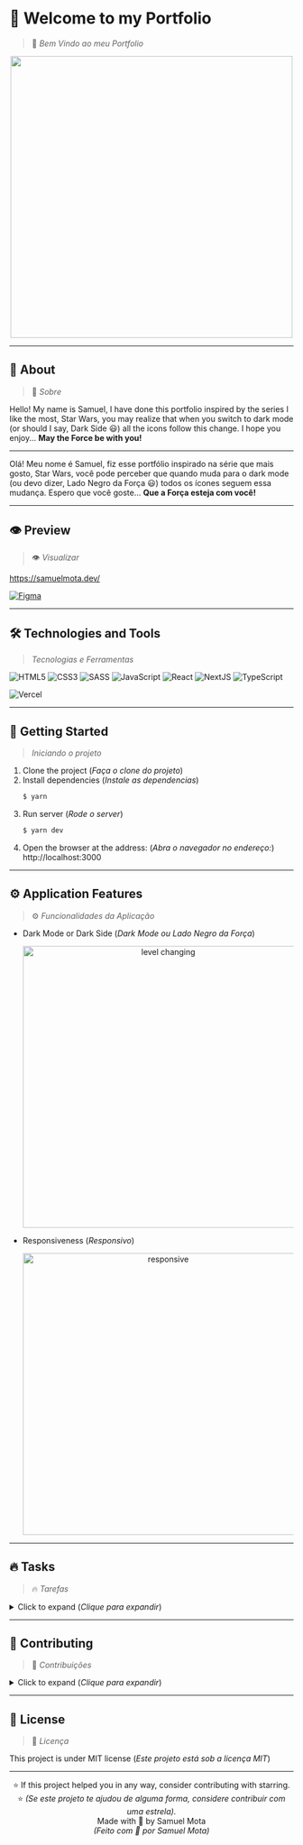 <!-- SHIELDS EXAMPLE [![License: mit](https://img.shields.io/badge/License-mit-yellow.svg)](https://github.com/samuel-mota/PROJECT-NAME/blob/main/LICENSE) -->

# 👋 Welcome to my Portfolio
> 👋 *Bem Vindo ao meu Portfolio*


<p align="center">
  <img src="https://i.ibb.co/L9fGv3k/Samuel-Mota-DEV-1.gif" width="500px" />  
<!-- ![Preview](https://i.ibb.co/mywwmZf/Inicio-move-it.gif) -->
</p>
<hr>

## 🚀 About
> 🚀 *Sobre*

Hello! My name is Samuel, I have done this portfolio inspired by the series I like the most, Star Wars, you may realize that when you switch to dark mode (or should I say, Dark Side 😃) all the icons follow this change. I hope you enjoy... **May the Force be with you!**

---

Olá! Meu nome é Samuel, fiz esse portfólio inspirado na série que mais gosto, Star Wars, você pode perceber que quando muda para o dark mode (ou devo dizer, Lado Negro da Força 😃) todos os ícones seguem essa mudança. Espero que você goste... **Que a Força esteja com você!**

<hr>

## 👁️ Preview
> 👁️ *Visualizar*

https://samuelmota.dev/

[![Figma](https://img.shields.io/badge/-Figma-F24E1E?style=flat&logo=Figma&logoColor=fff)](https://www.figma.com/file/Po4uz7EMeUmUa0v7Kp4emy/Portfolio?node-id=0%3A1)

<hr>

## 🛠️ Technologies and Tools
> *Tecnologias e Ferramentas*

![HTML5](https://img.shields.io/badge/-HTML5-E34F26?style=flat&logo=html5&logoColor=fff)
![CSS3](https://img.shields.io/badge/-CSS3-1572B6?style=flat&logo=css3&logoColor=fff)
![SASS](https://img.shields.io/badge/-Sass-CC6699?style=flat&logo=sass&logoColor=fff)
![JavaScript](https://img.shields.io/badge/-JavaScript-F7DF1E?style=flat&logo=javascript&logoColor=000)
![React](https://img.shields.io/badge/-React-61DAFB?style=flat&logo=react&logoColor=000)
![NextJS](https://img.shields.io/badge/-NextJS-000000?style=flat&logo=next-dot-js&logoColor=fff)
![TypeScript](https://img.shields.io/badge/-Typescript-3178C6?style=flat&logo=typescript&logoColor=fff)

![Vercel](https://img.shields.io/badge/-Vercel-000000?style=flat&logo=vercel&logoColor=fff)


<hr>

## 🏁 Getting Started
> *Iniciando o projeto*

1. Clone the project (*Faça o clone do projeto*)
2. Install dependencies (*Instale as dependencias*)
	```bash
	$ yarn
	```
3. Run server (*Rode o server*)
	```bash
	$ yarn dev
	```
4. Open the browser at the address: (*Abra o navegador no endereço:*)
http://localhost:3000

<hr>

## ⚙️ Application Features
> ⚙️ *Funcionalidades da Aplicação*

- Dark Mode or Dark Side (*Dark Mode ou Lado Negro da Força*) 
	<p align="center"><img src="https://i.ibb.co/9w6RVMh/Samuel-Mota-DEV-darkmode.gif" alt="level changing" width="500px" /></p>
- Responsiveness (*Responsivo*) 
	<p align="center"><img src="https://i.ibb.co/y0fg0rX/Samuel-Mota-DEV-responsive.gif" alt="responsive" width="500px" /></p>

<hr>

## 🔥 Tasks
> 🔥 *Tarefas*
<details>
<summary>Click to expand (<em>Clique para expandir</em>)</summary>

- [ ] interactive/static pages of my larnings (CSS, SCSS, JS, REACT)
- [ ] pages of useful links (courses, resources, etc)
- [ ] Add more information in the Skills and Tools icons
- [ ] Add tooltips
- [x] Add 404 and errors pages
- [x] Localization (PT/EN)
- [x] Dark Theme 
- [x] Responsiveness

</details>
<hr>

## 🤝 Contributing
> 🤝 *Contribuições*
<details>
<summary>Click to expand (<em>Clique para expandir</em>)</summary>
Contributions, issues and feature requests are welcome! Follow these steps: (*Contribuições, problemas e solicitações de funcionalidades são bem-vindas! Siga os passos:*)

1. **Fork** this project (***Fork** este projeto*)
2. On your code editor terminal: (*No terminal do seu editor de código*)
	1. Create a branch with your feature: (*Crie uma branch para a nova funcionalidade:*)
	```bash
	$ git checkout -b feature
	```
	2. Commit your changes: (*Commit suas alterações:*)
	```bash
	$ git commit -am "add new feature"
	```
	3. Push your branch: (*Push sua branch:*)
	```bash
	$ git push origin my-feature
	```
3. Create a new **Pull Request** (*Crie uma nova **Pull Request***)
4. After your pull request is merged, you can safely **delete your branch**. (*Após seu pull request estiver com status merged, você pode **deletar sua branch** com segurança.*)
</details>
<hr>

## 📝 License
> 📝 *Licença*

This project is under MIT license (*Este projeto está sob a licença MIT*)

---

<p align="center">
⭐ If this project helped you in any way, consider contributing with starring.<br>
⭐ <em>(Se este projeto te ajudou de alguma forma, considere contribuir com uma estrela).</em><br>
Made with 💛 by Samuel Mota<br>
<em>(Feito com 💛 por Samuel Mota)
</p>
